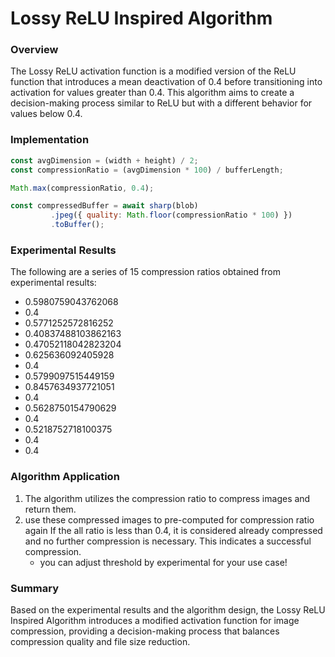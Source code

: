 # Lossy ReLU Inspired Algorithm

### Overview

The Lossy ReLU activation function is a modified version of the ReLU function that introduces a mean deactivation of 0.4 before transitioning into activation for values greater than 0.4. This algorithm aims to create a decision-making process similar to ReLU but with a different behavior for values below 0.4.

### Implementation

```jsx
const avgDimension = (width + height) / 2;
const compressionRatio = (avgDimension * 100) / bufferLength;

Math.max(compressionRatio, 0.4);

const compressedBuffer = await sharp(blob)
         .jpeg({ quality: Math.floor(compressionRatio * 100) })
         .toBuffer();

```

### Experimental Results

The following are a series of 15 compression ratios obtained from experimental results:

- 0.5980759043762068
- 0.4
- 0.5771252572816252
- 0.40837488103862163
- 0.47052118042823204
- 0.625636092405928
- 0.4
- 0.5799097515449159
- 0.8457634937721051
- 0.4
- 0.5628750154790629
- 0.4
- 0.5218752718100375
- 0.4
- 0.4

### Algorithm Application

1. The algorithm utilizes the compression ratio to compress images and return them.
2. use these compressed images to pre-computed for compression ratio again 
If the all ratio is less than 0.4, it is considered already compressed and no further compression is necessary. This indicates a successful compression.
    - you can adjust threshold by experimental for your use case!

### Summary

Based on the experimental results and the algorithm design, the Lossy ReLU Inspired Algorithm introduces a modified activation function for image compression, providing a decision-making process that balances compression quality and file size reduction.
